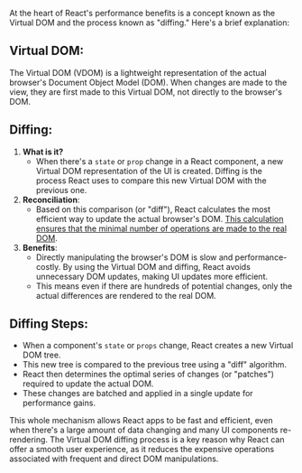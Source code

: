  At the heart of React's performance benefits is a concept known as the Virtual DOM and the process known as "diffing." Here's a brief explanation:

## Virtual DOM:

The Virtual DOM (VDOM) is a lightweight representation of the actual browser's Document Object Model (DOM). When changes are made to the view, they are first made to this Virtual DOM, not directly to the browser's DOM.



## Diffing:

1. **What is it?**
    - When there's a `state` or `prop` change in a React component, a new Virtual DOM representation of the UI is created. Diffing is the process React uses to compare this new Virtual DOM with the previous one.
2. **Reconciliation**:
    - Based on this comparison (or "diff"), React calculates the most efficient way to update the actual browser's DOM. <u>This calculation ensures that the minimal number of operations are made to the real DOM</u>.
3. **Benefits**:
    - Directly manipulating the browser's DOM is slow and performance-costly. By using the Virtual DOM and diffing, React avoids unnecessary DOM updates, making UI updates more efficient.
    - This means even if there are hundreds of potential changes, only the actual differences are rendered to the real DOM.



## Diffing Steps:

- When a component's `state` or `props` change, React creates a new Virtual DOM tree.
- This new tree is compared to the previous tree using a "diff" algorithm.
- React then determines the optimal series of changes (or "patches") required to update the actual DOM.
- These changes are batched and applied in a single update for performance gains.

This whole mechanism allows React apps to be fast and efficient, even when there's a large amount of data changing and many UI components re-rendering. The Virtual DOM diffing process is a key reason why React can offer a smooth user experience, as it reduces the expensive operations associated with frequent and direct DOM manipulations.